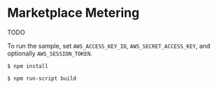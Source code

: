 # Marketplace Metering

TODO

To run the sample, set `AWS_ACCESS_KEY_ID`, `AWS_SECRET_ACCESS_KEY`, and optionally `AWS_SESSION_TOKEN`.

```
$ npm install

$ npm run-script build


```
